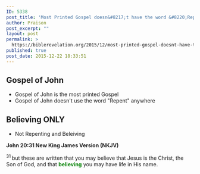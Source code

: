 ```yaml
---
ID: 5338
post_title: 'Most Printed Gospel doesn&#8217;t have the word &#8220;Repent&#8221;'
author: Praison
post_excerpt: ""
layout: post
permalink: >
  https://biblerevelation.org/2015/12/most-printed-gospel-doesnt-have-the-word-repent/
published: true
post_date: 2015-12-22 18:33:51
---
```

<h2><strong>Gospel of John</strong></h2>
<ul>
	<li>Gospel of John is the most printed Gospel</li>
	<li>Gospel of John doesn't use the word "Repent" anywhere</li>
</ul>
<h2><strong>Believing ONLY </strong></h2>
<ul>
	<li>Not Repenting and Beleiving</li>
</ul>
<strong><span class="passage-display-bcv">John 20:31
</span><span class="passage-display-version">New King James Version (NKJV)</span></strong>

<span id="en-NKJV-26899" class="text John-20-31"><sup class="versenum">31 </sup>but these are written that you may believe that Jesus is the Christ, the Son of God, and that <span style="color: #008000;"><strong>believing</strong> </span>you may have life in His name.</span>

&nbsp;

&nbsp;